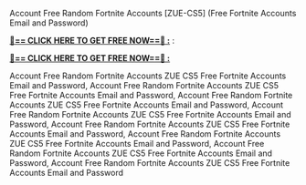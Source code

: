 Account Free Random Fortnite Accounts [ZUE-CS5] (Free Fortnite Accounts Email and Password)

**[🔴== CLICK HERE TO GET FREE NOW==🔴 :](https://oercommons.s3.amazonaws.com/media/courseware/relatedresource/file/all-zit.html)**
:

**[🔴== CLICK HERE TO GET FREE NOW==🔴 :](https://oercommons.s3.amazonaws.com/media/courseware/relatedresource/file/gift-zit.html)**

Account Free Random Fortnite Accounts ZUE CS5 Free Fortnite Accounts Email and Password, Account Free Random Fortnite Accounts ZUE CS5 Free Fortnite Accounts Email and Password, Account Free Random Fortnite Accounts ZUE CS5 Free Fortnite Accounts Email and Password, Account Free Random Fortnite Accounts ZUE CS5 Free Fortnite Accounts Email and Password, Account Free Random Fortnite Accounts ZUE CS5 Free Fortnite Accounts Email and Password, Account Free Random Fortnite Accounts ZUE CS5 Free Fortnite Accounts Email and Password, Account Free Random Fortnite Accounts ZUE CS5 Free Fortnite Accounts Email and Password, Account Free Random Fortnite Accounts ZUE CS5 Free Fortnite Accounts Email and Password
